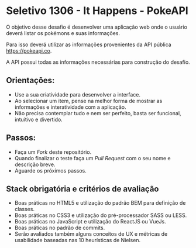 # Seletivo 1306 - It Happens - PokeAPI

O objetivo desse desafio é desenvolver uma aplicação web onde o usuário deverá listar os pokémons e suas informações.

Para isso deverá utilizar as informações provenientes da API pública https://pokeapi.co.

A API possui todas as informações necessárias para construção do desafio.

## Orientações:

* Use a sua criatividade para desenvolver a interface.
* Ao selecionar um item, pense na melhor forma de mostrar as informações e interatividade com a aplicação.
* Não precisa contemplar tudo e nem ser perfeito, basta ser funcional, intuitivo e divertido.

## Passos:

* Faça um _Fork_ deste repositório.
* Quando finalizar o teste faça um _Pull Request_ com o seu nome e descrição breve.
* Aguarde os próximos passos.

## Stack obrigatória e critérios de avaliação

* Boas práticas no HTML5 e utilização do padrão BEM para definição de classes.
* Boas práticas no CSS3 e utilização do pré-processador SASS ou LESS.
* Boas práticas no JavaScript e utilização do ReactJS ou VueJs.
* Boas práticas no padrão de commits.
* Serão avaliados também alguns conceitos de UX e métricas de usabilidade baseadas nas 10 heurísticas de Nielsen.
